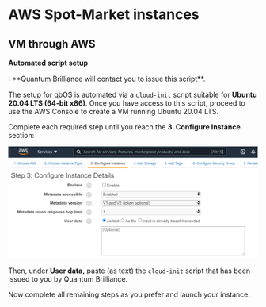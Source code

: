 # AWS Spot-Market instances

## VM through AWS

**Automated script setup**

<aside>
ℹ️ **Quantum Brilliance will contact you to issue this script**.

</aside>

The setup for qbOS is automated via a `cloud-init` script suitable for **Ubuntu 20.04 LTS (64-bit x86)**.  Once you have access to this script, proceed to use the AWS Console to create a VM running Ubuntu 20.04 LTS.  

Complete each required step until you reach the **3. Configure Instance** section:

![Untitled](AWS%20Spot-Market%20instances%20695d2d72ff0b4916aec906b3ac43b74a/Untitled.png)

Then, under **User data,** paste (as text) the `cloud-init` script that has been issued to you by Quantum Brilliance.

Now complete all remaining steps as you prefer and launch your instance.